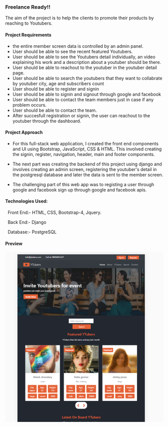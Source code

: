 ### Freelance Ready!!
The aim of the project is to help the clients to promote their products by reaching to Youtubers.

#### Project Requirements
- the entire member screen data is controlled by an admin panel.
- User should be able to see the recent featured Youtubers.
- User should be able to see the Youtubers detail individually, an video explaining his work and a description about a youtuber should be there.
- User should be able to reachout to the youtuber in the youtuber detail page. 
- User should be able to search the youtubers that they want to collabrate by youtuber city, age and subscribers count
- User should be able to register and signin
- User should be able to signin and signout through google and facebook
- User should be able to contact the team members just in case if any problem occurs.
- User should be able to contact the team.
- After succesfull registration or signin, the user can reachout to the youtuber through the dashboard.


#### Project Approach

- For this full-stack web application, I created the front end components and UI using Bootstrap, JavaScript, CSS & HTML. This involved creating the signin, register, navigation, header, main and footer components. 

- The next part was creating the backend of this project using django and involves creating an admin screen, registering the youtuber's detail in the postgresql database and later the data is sent to the member screen.
- The challenging part of this web app was to registing a user through google and facebook sign up through google and facebook apis.


#### Technologies Used:

  Front End:- HTML, CSS, Bootstrap-4, Jquery.
  
  Back End:- Django
  
  Database:- PostgreSQL
  
  

#### Preview

![Alt text](/tuber.png "Optional title")
